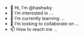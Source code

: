 - 👋 Hi, I’m @hashwky
- 👀 I’m interested in ...
- 🌱 I’m currently learning ...
- 💞️ I’m looking to collaborate on ...
- 📫 How to reach me ...

<!---
hashwky/hashwky is a ✨ special ✨ repository because its `README.md` (this file) appears on your GitHub profile.
You can click the Preview link to take a look at your changes.
--->
